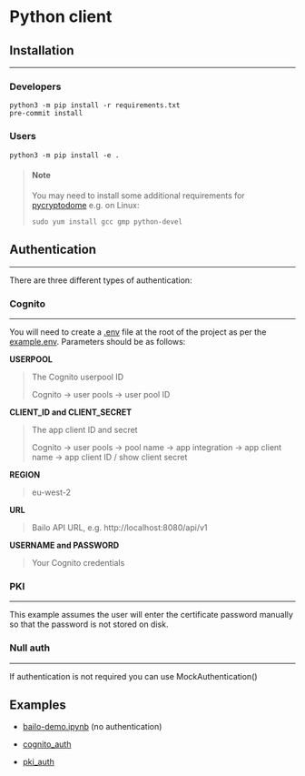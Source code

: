 # Python client

## Installation

---

### Developers

```
python3 -m pip install -r requirements.txt
pre-commit install
```

### Users

```
python3 -m pip install -e .
```

> #### Note
>
> You may need to install some additional requirements for [pycryptodome](https://pycryptodome.readthedocs.io/en/latest/src/installation.html) e.g. on Linux:
>
> ```
> sudo yum install gcc gmp python-devel
> ```

## Authentication

---

There are three different types of authentication:

### Cognito

---

You will need to create a [.env](https://pypi.org/project/python-dotenv/#getting-started) file at the root of the project as per the [example.env](./examples/resources/example.env). Parameters should be as follows:

**USERPOOL**

> The Cognito userpool ID
>
> Cognito -> user pools -> user pool ID

**CLIENT_ID and CLIENT_SECRET**

> The app client ID and secret
>
> Cognito -> user pools -> pool name -> app integration -> app client name -> app client ID / show client secret

**REGION**

> eu-west-2

**URL**

> Bailo API URL, e.g. http://localhost:8080/api/v1

**USERNAME and PASSWORD**

> Your Cognito credentials

### PKI

---

This example assumes the user will enter the certificate password manually so that the password is not stored on disk.

### Null auth

---

If authentication is not required you can use MockAuthentication()

## Examples

- [bailo-demo.ipynb](./examples/bailo-demo.ipynb) (no authentication)

- [cognito_auth](./examples/cognito_client.py)

- [pki_auth](./examples/pki_client.py)
